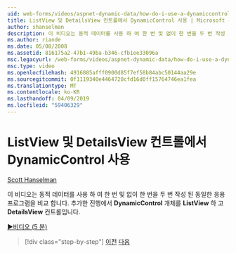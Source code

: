 ```yaml
---
uid: web-forms/videos/aspnet-dynamic-data/how-do-i-use-a-dynamiccontrol-in-listview-and-detailsview-controls
title: ListView 및 DetailsView 컨트롤에서 DynamicControl 사용 | Microsoft 문서
author: shanselman
description: 이 비디오는 동적 데이터를 사용 하 여 한 번 및 없이 한 번을 두 번 작성 된 동일한 응용 프로그램을 비교 합니다. 프로세스에서 DynamicControl 개체에 추가한 ListView는 중...
ms.author: riande
ms.date: 05/08/2008
ms.assetid: 816175a2-47b1-49ba-b346-cfb1ee33096a
msc.legacyurl: /web-forms/videos/aspnet-dynamic-data/how-do-i-use-a-dynamiccontrol-in-listview-and-detailsview-controls
msc.type: video
ms.openlocfilehash: 4916885afff0900d85f7ef58b84abc50144aa29e
ms.sourcegitcommit: 0f1119340e4464720cfd16d0ff15764746ea1fea
ms.translationtype: MT
ms.contentlocale: ko-KR
ms.lasthandoff: 04/09/2019
ms.locfileid: "59406329"
---
```

# <a name="how-do-i-use-a-dynamiccontrol-in-listview-and-detailsview-controls"></a>ListView 및 DetailsView 컨트롤에서 DynamicControl 사용

[Scott Hanselman](https://github.com/shanselman)

이 비디오는 동적 데이터를 사용 하 여 한 번 및 없이 한 번을 두 번 작성 된 동일한 응용 프로그램을 비교 합니다. 추가한 진행에서 **DynamicControl** 개체를 **ListView** 하 고 **DetailsView** 컨트롤입니다.

[&#9654;비디오 (5 분)](https://channel9.msdn.com/Blogs/ASP-NET-Site-Videos/how-do-i-use-a-dynamiccontrol-in-listview-and-detailsview-controls)

> [!div class="step-by-step"]
> [이전](how-do-i-display-unknown-datatypes.md)
> [다음](getting-started-with-dynamic-data.md)
